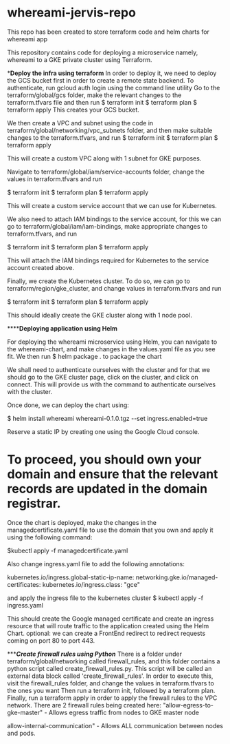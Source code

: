 # whereami-jervis-repo
This repo has been created to store terraform code and helm charts for whereami app

This repository contains code for deploying a microservice namely, whereami to a GKE private cluster using Terraform.

*****Deploy the infra using terraform****
In order to deploy it, we need to deploy the GCS bucket first in order to create a remote state backend. 
To authenticate, run gcloud auth login using the command line utility 
Go to the terraform/global/gcs folder, make the relevant changes to the terraform.tfvars file and then run
$ terraform init 
$ terraform plan
$ terraform apply
This creates your GCS bucket. 

We then create a VPC and subnet using the code in terraform/global/networking/vpc_subnets folder, and then make suitable changes to the terraform.tfvars, and run
$ terraform init 
$ terraform plan
$ terraform apply

This will create a custom VPC along with 1 subnet for GKE purposes. 

Navigate to terraform/global/iam/service-accounts folder, change the values in terraform.tfvars and run 

$ terraform init 
$ terraform plan
$ terraform apply

This will create a custom service account that we can use for Kubernetes. 

We also need to attach IAM bindings to the service account, for this we can go to terraform/global/iam/iam-bindings, make appropriate changes to terraform.tfvars, and run 

$ terraform init 
$ terraform plan
$ terraform apply

This will attach the IAM bindings required for Kubernetes to the service account created above.

Finally, we create the Kubernetes cluster. To do so, we can go to terraform/region/gke_cluster, and change values in terraform.tfvars and run 

$ terraform init 
$ terraform plan
$ terraform apply

This should ideally create the GKE cluster along with 1 node pool. 

**********Deploying application using Helm******

For deploying the whereami microservice using Helm, you can navigate to the whereami-chart, and make changes in the values.yaml file as you see fit. We then run 
$ helm package . 
to package the chart 

We shall need to authenticate ourselves with the cluster and for that we should go to the GKE cluster page, click on the cluster, and click on connect. This will provide us with the command
to authenticate ourselves with the cluster.

Once done, 
we can deploy the chart using:

$ helm install whereami whereami-0.1.0.tgz --set ingress.enabled=true

Reserve a static IP by creating one using the Google Cloud console.

# To proceed, you should own your domain and ensure that the relevant records are updated in the domain registrar.
Once the chart is deployed, make the changes in the managedcertificate.yaml file to use the domain that you own and apply it using the following command:

$kubectl apply -f managedcertificate.yaml 

Also change ingress.yaml file to add the following annotations:

kubernetes.io/ingress.global-static-ip-name: <reserved-static-ip>
networking.gke.io/managed-certificates: <name-of-managed-cert>
kubernetes.io/ingress.class: "gce"

and apply the ingress file to the kubernetes cluster
$ kubectl apply -f ingress.yaml

This should create the Google managed certificate and create an ingress resource that will route traffic to the application created using the Helm Chart.
optional: we can create a FrontEnd redirect to redirect requests coming on port 80 to port 443.

********Create firewall rules using Python*****
There is a folder under terraform/global/networking called firewall_rules, and this folder contains a python script called create_firewall_rules.py. This script will be called 
an external data block called 'create_firewall_rules'. In order to execute this, visit the firewall_rules folder, and change the values in terraform.tfvars to the ones you want
Then run a terraform init, followed by a terraform plan. Finally, run a terraform apply in order to apply the firewall rules to the VPC network.
There are 2 firewall rules being created here:
"allow-egress-to-gke-master" - Allows egress traffic from nodes to GKE master node

allow-internal-communication" - Allows ALL communication between nodes and pods. 






